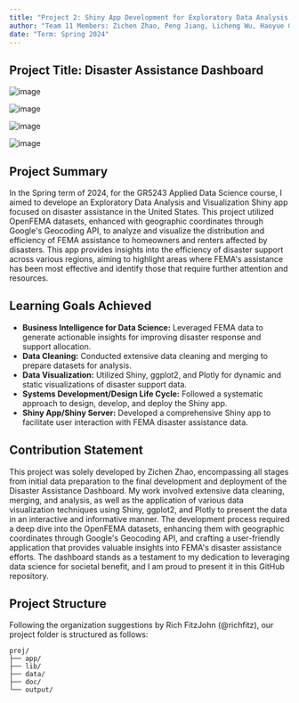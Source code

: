 ```yaml
---
title: "Project 2: Shiny App Development for Exploratory Data Analysis and Visualization"
author: "Team 11 Members: Zichen Zhao, Peng Jiang, Licheng Wu, Haoyue Guo"
date: "Term: Spring 2024"
---
```


## Project Title: Disaster Assistance Dashboard

![image](https://github.com/JACKSONZZC/ADS-Spring-Project2-ShinyAPP-Group-11/assets/129465202/6418a7bb-4dde-4db2-ac26-e2de24fb8938)

![image](https://github.com/JACKSONZZC/ADS-Spring-Project2-ShinyAPP-Group-11/assets/129465202/fe098292-7547-48cb-9762-10316e27eba9)

![image](https://github.com/JACKSONZZC/ADS-Spring-Project2-ShinyAPP-Group-11/assets/129465202/72400ebd-b987-4227-97c2-00e3d2894bda)

![image](https://github.com/JACKSONZZC/ADS-Spring-Project2-ShinyAPP-Group-11/assets/129465202/636a620c-8eb3-4f9d-b2ca-0e41e44553f6)

## Project Summary

In the Spring term of 2024, for the GR5243 Applied Data Science course, I aimed to develope an Exploratory Data Analysis and Visualization Shiny app focused on disaster assistance in the United States. This project utilized OpenFEMA datasets, enhanced with geographic coordinates through Google's Geocoding API, to analyze and visualize the distribution and efficiency of FEMA assistance to homeowners and renters affected by disasters. This app provides insights into the efficiency of disaster support across various regions, aiming to highlight areas where FEMA's assistance has been most effective and identify those that require further attention and resources.

## Learning Goals Achieved

- **Business Intelligence for Data Science:** Leveraged FEMA data to generate actionable insights for improving disaster response and support allocation.
- **Data Cleaning:** Conducted extensive data cleaning and merging to prepare datasets for analysis.
- **Data Visualization:** Utilized Shiny, ggplot2, and Plotly for dynamic and static visualizations of disaster support data.
- **Systems Development/Design Life Cycle:** Followed a systematic approach to design, develop, and deploy the Shiny app.
- **Shiny App/Shiny Server:** Developed a comprehensive Shiny app to facilitate user interaction with FEMA disaster assistance data.

## Contribution Statement

This project was solely developed by Zichen Zhao, encompassing all stages from initial data preparation to the final development and deployment of the Disaster Assistance Dashboard. My work involved extensive data cleaning, merging, and analysis, as well as the application of various data visualization techniques using Shiny, ggplot2, and Plotly to present the data in an interactive and informative manner. The development process required a deep dive into the OpenFEMA datasets, enhancing them with geographic coordinates through Google's Geocoding API, and crafting a user-friendly application that provides valuable insights into FEMA's disaster assistance efforts. The dashboard stands as a testament to my dedication to leveraging data science for societal benefit, and I am proud to present it in this GitHub repository.

## Project Structure

Following the organization suggestions by Rich FitzJohn (@richfitz), our project folder is structured as follows:

```plaintext
proj/
├── app/
├── lib/
├── data/
├── doc/
└── output/

